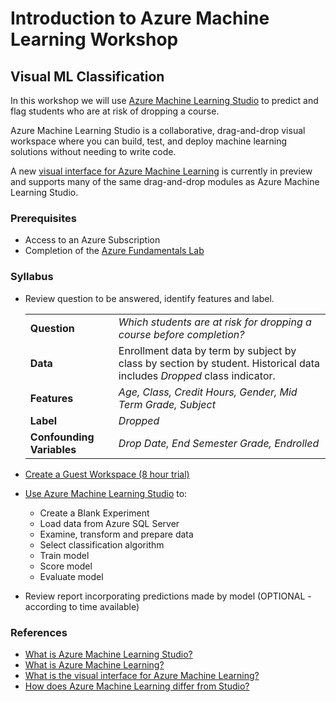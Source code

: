 
# Introduction to Azure Machine Learning Workshop

## Visual ML Classification

In this workshop we will use [Azure Machine Learning Studio](https://studio.azureml.net/) to predict and flag students who are at risk of dropping a course.

Azure Machine Learning Studio is a collaborative, drag-and-drop visual workspace where you can build, test, and deploy machine learning solutions without needing to write code.  

A new [visual interface for Azure Machine Learning](https://docs.microsoft.com/en-us/azure/machine-learning/service/ui-concept-visual-interface) is currently in preview and  supports many of the same drag-and-drop modules as Azure Machine Learning Studio.

### Prerequisites

- Access to an Azure Subscription
- Completion of the [Azure Fundamentals Lab](https://aka.ms/edu/Azure101)

### Syllabus

- Review question to be answered, identify features and label.

    | | |
    |------|------|
    |**Question**  | *Which students are at risk for dropping a course before completion?*|
    |**Data**  | Enrollment data by term by subject by class by section by student.  Historical data includes *Dropped* class indicator.|
    |**Features**  |  *Age, Class, Credit Hours, Gender, Mid Term Grade, Subject*|
    |**Label**  | *Dropped*|
    |**Confounding Variables**  | *Drop Date, End Semester Grade, Endrolled*|

- [Create a Guest Workspace (8 hour trial)](create-a-guest-workspace.md)

- [Use Azure Machine Learning Studio](visual-ml-workshop.md) to:
  - Create a Blank Experiment
  - Load data from Azure SQL Server
  - Examine, transform and prepare data
  - Select classification algorithm
  - Train model
  - Score model
  - Evaluate model

- Review report incorporating predictions made by model (OPTIONAL - according to time available)

### References

- [What is Azure Machine Learning Studio?](https://docs.microsoft.com/en-us/azure/machine-learning/studio/what-is-ml-studio)
- [What is Azure Machine Learning?](https://docs.microsoft.com/en-us/azure/machine-learning/service/overview-what-is-azure-ml)
- [What is the visual interface for Azure Machine Learning?](https://docs.microsoft.com/en-us/azure/machine-learning/service/ui-concept-visual-interface)
- [How does Azure Machine Learning differ from Studio?](https://docs.microsoft.com/en-us/azure/machine-learning/service/overview-what-is-azure-ml#how-does-azure-machine-learning-differ-from-studio)
